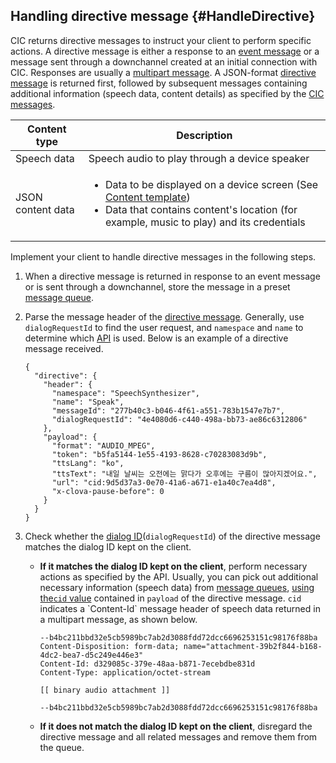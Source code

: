 ## Handling directive message {#HandleDirective}
CIC returns directive messages to instruct your client to perform specific actions. A directive message is either a response to an [event message](#SendEvent) or a message sent through a downchannel created at an initial connection with CIC. Responses are usually a [multipart message](/CIC/References/CIC_API.md#MultipartMessage). A JSON-format [directive message](/CIC/References/CIC_API.md#Directive) is returned first, followed by subsequent messages containing additional information (speech data, content details) as specified by the [CIC messages](/CIC/References/CIC_API.md).

| Content type            | Description                                             |
|---------------------|-------------------------------------------------|
| Speech data            | Speech audio to play through a device speaker                  |
| JSON content data | <ul><li>Data to be displayed on a device screen (See <a href="/CIC/References/Content_Templates.md">Content template</a>)</li><li>Data that contains content's location (for example, music to play) and its credentials</li></ul> |

Implement your client to handle directive messages in the following steps.

<ol>
<li><p>When a directive message is returned in response to an event message or is sent through a downchannel, store the message in a preset <a href="#ManageMessageQ">message queue</a>.</p>
</li>
<li><p>Parse the message header of the <a href="/CIC/References/CIC_API.html#Directive">directive message</a>. Generally, use <code>dialogRequestId</code> to find the user request, and <code>namespace</code> and <code>name</code> to determine which <a href="/CIC/References/CIC_API.html">API</a> is used. Below is an example of a directive message received.</p>
<pre><code>{
  "directive": {
    "header": {
      "namespace": "SpeechSynthesizer",
      "name": "Speak",
      "messageId": "277b40c3-b046-4f61-a551-783b1547e7b7",
      "dialogRequestId": "4e4080d6-c440-498a-bb73-ae86c6312806"
    },
    "payload": {
      "format": "AUDIO_MPEG",
      "token": "b5fa5144-1e55-4193-8628-c70283083d9b",
      "ttsLang": "ko",
      "ttsText": "내일 날씨는 오전에는 맑다가 오후에는 구름이 많아지겠어요.",
      "url": "cid:9d5d37a3-0e70-41a6-a671-e1a40c7ea4d8",
      "x-clova-pause-before": 0
    }
  }
}
</code></pre>
</li>
<li>Check whether the <a href="/CIC/CIC_Overview.html#DialogModel">dialog ID</a>(<code>dialogRequestId</code>) of the directive message matches the dialog ID kept on the client.
<ul>
<li><p><strong>If it matches the dialog ID kept on the client</strong>, perform necessary actions as specified by the API. Usually, you can pick out additional necessary information (speech data) from <a href="#ManageMessageQ">message queues</a>, <a href="/CIC/References/CICInterface/SpeechSynthesizer.html#Speak">using the<code>cid</code> value</a> contained in <code>payload</code> of the directive message. <code>cid</code> indicates a `Content-Id` message header of speech data returned in a multipart message, as shown below.</p>
<pre><code>--b4bc211bbd32e5cb5989bc7ab2d3088fdd72dcc6696253151c98176f88ba
Content-Disposition: form-data; name="attachment-39b2f844-b168-4dc2-bea7-d5c249e446e3"
Content-Id: d329085c-379e-48aa-b871-7ecebdbe831d
Content-Type: application/octet-stream<br />
[[ binary audio attachment ]]<br />
--b4bc211bbd32e5cb5989bc7ab2d3088fdd72dcc6696253151c98176f88ba
</code></pre>
</li>
<li><strong>If it does not match the dialog ID kept on the client</strong>, disregard the directive message and all related messages and remove them from the queue.</li>
</ul>
</li>
</ol>
